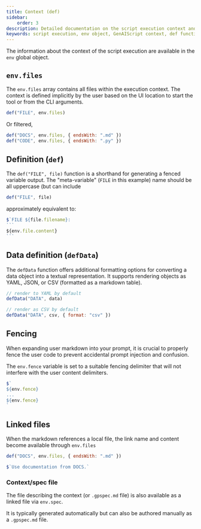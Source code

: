 ```yaml
---
title: Context (def)
sidebar:
    order: 3
description: Detailed documentation on the script execution context and environment variables in GenAIScript.
keywords: script execution, env object, GenAIScript context, def function, env files
---
```


The information about the context of the script execution are available in the `env` global object.

## `env.files`

The `env.files` array contains all files within the execution context. The context is defined implicitly
by the user based on the UI location to start the tool or from the CLI arguments.

```js
def("FILE", env.files)
```

Or filtered,

```js
def("DOCS", env.files, { endsWith: ".md" })
def("CODE", env.files, { endsWith: ".py" })
```

## Definition (`def`)

The `def("FILE", file)` function is a shorthand for generating a fenced variable output.
The "meta-variable" (`FILE` in this example) name should be all uppercase (but can include


```js
def("FILE", file)
```

approximately equivalent to:

````js
$`FILE ${file.filename}:
```
${env.file.content}
```
````

## Data definition (`defData`)

The `defData` function offers additional formatting options for converting a data object into a textual representation. It supports rendering objects as YAML, JSON, or CSV (formatted as a markdown table).

```js
// render to YAML by default
defData("DATA", data)

// render as CSV by default
defData("DATA", csv, { format: "csv" })
```

## Fencing

When expanding user markdown into your prompt, it is crucial to properly fence the user code to prevent accidental prompt injection and confusion.

The `env.fence` variable is set to a suitable fencing delimiter that will not interfere with the user content delimiters.

```js
$`
${env.fence}
...
${env.fence}
`
```

## Linked files

When the markdown references a local file, the link name and content become available through `env.files`

```js
def("DOCS", env.files, { endsWith: ".md" })

$`Use documentation from DOCS.`
```

### Context/spec file

The file describing the context (or `.gpspec.md` file) is also available as a linked file via `env.spec`.

It is typically generated automatically but can also be authored manually as a `.gpspec.md` file.
